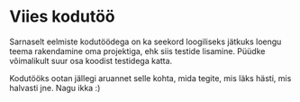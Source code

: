 # Viies kodutöö

Sarnaselt eelmiste kodutöödega on ka seekord loogiliseks jätkuks loengu teema rakendamine oma projektiga, ehk siis testide lisamine.
Püüdke võimalikult suur osa koodist testidega katta.

Kodutööks ootan jällegi aruannet selle kohta, mida tegite, mis läks hästi, mis halvasti jne. Nagu ikka :)
